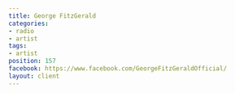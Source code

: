 ```yaml
---
title: George FitzGerald
categories:
- radio
- artist
tags:
- artist
position: 157
facebook: https://www.facebook.com/GeorgeFitzGeraldOfficial/
layout: client
---
```



